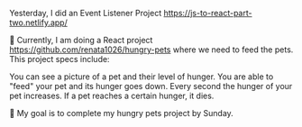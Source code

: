 Yesterday, I did an Event Listener Project https://js-to-react-part-two.netlify.app/

📖 Currently, I am doing a React project https://github.com/renata1026/hungry-pets where we need to feed the pets. 
This project specs include:

You can see a picture of a pet and their level of hunger.
You are able to "feed" your pet and its hunger goes down.
Every second the hunger of your pet increases.
If a pet reaches a certain hunger, it dies.


🎯 My goal is to complete my hungry pets project by Sunday. 
